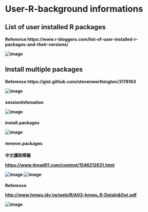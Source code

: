 # User-R-background informations

<h2>List of user installed R packages

<h4>Reference
https://www.r-bloggers.com/list-of-user-installed-r-packages-and-their-versions/

![image](https://user-images.githubusercontent.com/45618275/50322742-7068a580-0511-11e9-9d7d-fe830d98eddc.png)

<h2>Install multiple packages

<h4>Reference
https://gist.github.com/stevenworthington/3178163

![image](https://user-images.githubusercontent.com/45618275/51018754-b4e8dd80-15b3-11e9-8017-e5885f05b25f.png)

<h4>sessionInfomation
  
![image](https://user-images.githubusercontent.com/45618275/87621515-88d38d00-c753-11ea-92f9-261018856367.png)

<h4>install.packages
  
![image](https://user-images.githubusercontent.com/45618275/87621944-93daed00-c754-11ea-9b46-b0cd2e8e9033.png)

<h4>remove.packages
  
<h4>中文讀取障礙
  
https://www.itread01.com/content/1546212631.html

![image](https://user-images.githubusercontent.com/45618275/87624305-06020080-c75a-11ea-93d5-fdc6fe473639.png)
![image](https://user-images.githubusercontent.com/45618275/87624356-2cc03700-c75a-11ea-976d-2af8c7550b1b.png)

<h4>Reference
  
http://www.hmwu.idv.tw/web/R/A03-hmwu_R-DataIn&Out.pdf

![image](https://user-images.githubusercontent.com/45618275/87631384-c9d69c00-c769-11ea-88ca-1e6aaf219716.png)

 
